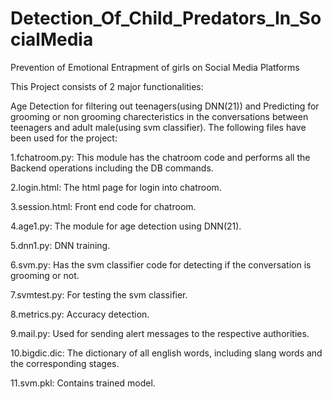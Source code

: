 # Detection_Of_Child_Predators_In_SocialMedia
Prevention of Emotional Entrapment of girls on Social Media Platforms

This Project consists of 2 major functionalities:

Age Detection for filtering out teenagers(using DNN(21)) and
Predicting for grooming or non grooming charecteristics in the conversations between teenagers and adult male(using svm classifier).
The following files have been used for the project:

1.fchatroom.py: This module has the chatroom code and performs all the Backend operations including the DB commands.

2.login.html: The html page for login into chatroom.

3.session.html: Front end code for chatroom.

4.age1.py: The module for age detection using DNN(21).

5.dnn1.py: DNN training.

6.svm.py: Has the svm classifier code for detecting if the conversation is grooming or not.

7.svmtest.py: For testing the svm classifier.

8.metrics.py: Accuracy detection.

9.mail.py: Used for sending alert messages to the respective authorities.

10.bigdic.dic: The dictionary of all english words, including slang words and the corresponding stages.

11.svm.pkl: Contains trained model.
